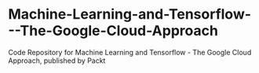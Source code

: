 # Machine-Learning-and-Tensorflow---The-Google-Cloud-Approach
Code Repository for Machine Learning and Tensorflow - The Google Cloud Approach, published by Packt
